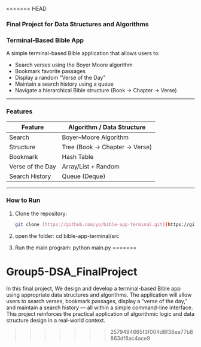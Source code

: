 <<<<<<< HEAD
### **Final Project for Data Structures and Algorithms**

### **Terminal-Based Bible App**

A simple terminal-based Bible application that allows users to:

- Search verses using the Boyer Moore algorithm
- Bookmark favorite passages
- Display a random "Verse of the Day"
- Maintain a search history using a queue
- Navigate a hierarchical Bible structure (Book → Chapter → Verse)

<hr>

### **Features**

| Feature | Algorithm / Data Structure |
|----------|----------------------------|
| Search | Boyer–Moore Algorithm |
| Structure | Tree (Book → Chapter → Verse) |
| Bookmark | Hash Table |
| Verse of the Day | Array/List + Random |
| Search History | Queue (Deque) |

<hr>

### **How to Run**

1. Clone the repository:

   ```bash
   git clone [https://github.com/yo/bible-app-terminal.git](https://github.com/Denmark-DC-Bartolome/Group5-DSA_FinalProject)

2. open the folder:
    cd bible-app-terminal/src

3. Run the main program:
    python main.py
=======
# Group5-DSA_FinalProject
In this final project, We design and develop a terminal-based Bible app using appropriate data structures and algorithms. The application will allow users to search verses, bookmark passages, display a “verse of the day,” and maintain a search history — all within a simple command-line interface. This project reinforces the practical application of algorithmic logic and data structure design in a real-world context.
>>>>>>> 2579494665f3f004d8f38ee77b8863df8ac4ace9
